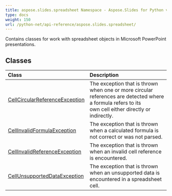 ```yaml
---
title: aspose.slides.spreadsheet Namespace - Aspose.Slides for Python via .NET - API Reference
type: docs
weight: 150
url: /python-net/api-reference/aspose.slides.spreadsheet/
---
```



Contains classes for work with spreadsheet objects in Microsoft PowerPoint presentations.

## **Classes**
|**Class**|**Description**|
| :- | :- |
|[CellCircularReferenceException](/python-net/api-reference/aspose.slides.spreadsheet/cellcircularreferenceexception/)|The exception that is thrown when one or more circular references are detected where a formula refers to its<br/>            own cell either directly or indirectly.|
|[CellInvalidFormulaException](/python-net/api-reference/aspose.slides.spreadsheet/cellinvalidformulaexception/)|The exception that is thrown when a calculated formula is not correct or was not parsed.|
|[CellInvalidReferenceException](/python-net/api-reference/aspose.slides.spreadsheet/cellinvalidreferenceexception/)|The exception that is thrown when an invalid cell reference is encountered.|
|[CellUnsupportedDataException](/python-net/api-reference/aspose.slides.spreadsheet/cellunsupporteddataexception/)|The exception that is thrown when an unsupported data is encountered in a spreadsheet cell.|
